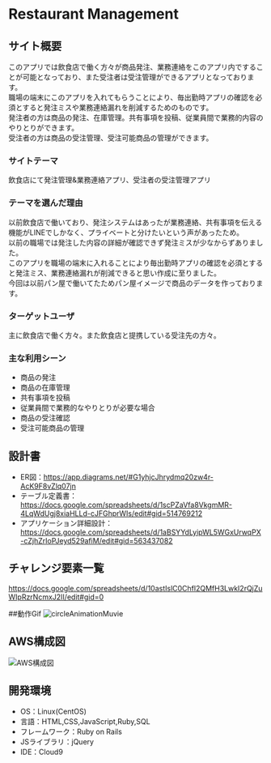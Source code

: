 # Restaurant Management

## サイト概要
このアプリでは飲食店で働く方々が商品発注、業務連絡をこのアプリ内ですることが可能となっており、また受注者は受注管理ができるアプリとなっております。<br>
職場の端末にこのアプリを入れてもらうことにより、毎出勤時アプリの確認を必須とすると発注ミスや業務連絡漏れを削減するためのものです。<br>
発注者の方は商品の発注、在庫管理。共有事項を投稿、従業員間で業務的内容のやりとりができます。<br>
受注者の方は商品の受注管理、受注可能商品の管理ができます。

### サイトテーマ
飲食店にて発注管理&業務連絡アプリ、受注者の受注管理アプリ

### テーマを選んだ理由
以前飲食店で働いており、発注システムはあったが業務連絡、共有事項を伝える機能がLINEでしかなく、プライベートと分けたいという声があったため。<br>
以前の職場では発注した内容の詳細が確認できず発注ミスが少なからずありました。<br>
このアプリを職場の端末に入れることにより毎出勤時アプリの確認を必須とすると発注ミス、業務連絡漏れが削減できると思い作成に至りました。<br>
今回は以前パン屋で働いてたためパン屋イメージで商品のデータを作っております。

### ターゲットユーザ
主に飲食店で働く方々。また飲食店と提携している受注先の方々。

### 主な利用シーン
- 商品の発注
- 商品の在庫管理
- 共有事項を投稿
- 従業員間で業務的なやりとりが必要な場合
- 商品の受注確認
- 受注可能商品の管理

## 設計書
- ER図：https://app.diagrams.net/#G1yhjcJhrydmq20zw4r-AcK9F8vZlq07jn
- テーブル定義書：https://docs.google.com/spreadsheets/d/1scPZaVfa8VkgmMR-4LqWdUgj8xiaHLLd-cJFGhprWIs/edit#gid=514769212
- アプリケーション詳細設計：https://docs.google.com/spreadsheets/d/1aBSYYdLyipWL5WGxUrwqPX-cZjhZrIoPJeyd529afiM/edit#gid=563437082

## チャレンジ要素一覧
https://docs.google.com/spreadsheets/d/10astIslC0Chfl2QMfH3LwkI2rQjZuWIpRzrNcmxJ2II/edit#gid=0

##動作Gif
![circleAnimationMuvie](https://user-images.githubusercontent.com/79987446/122666937-213b8280-d1eb-11eb-9ecf-570620cc3430.gif)

## AWS構成図
![AWS構成図](https://user-images.githubusercontent.com/79987446/122650639-13e0b280-d16f-11eb-9a65-29ef6c17d66e.png)

## 開発環境
- OS：Linux(CentOS)
- 言語：HTML,CSS,JavaScript,Ruby,SQL
- フレームワーク：Ruby on Rails
- JSライブラリ：jQuery
- IDE：Cloud9